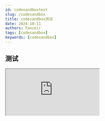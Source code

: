 ```yaml
---
id: codesandboxtest
slug: /codesandbox
title: codesandbox测试
date: 2024-10-11
authors: Fanceir
tags: [codesandbox]
keywords: [codesandbox]
---
```


## 测试

<iframe
  src="https://codesandbox.io/embed/g6c89v?view=editor+%2B+preview"
  style={{ width: "100%", height: "500px", border: 0, borderRadius: "4px", overflow: "hidden" }}
  title="react.dev (forked)"
  allow="accelerometer; ambient-light-sensor; camera; encrypted-media; geolocation; gyroscope; hid; microphone; midi; payment; usb; vr; xr-spatial-tracking"
  sandbox="allow-forms allow-modals allow-popups allow-presentation allow-same-origin allow-scripts"
></iframe>
